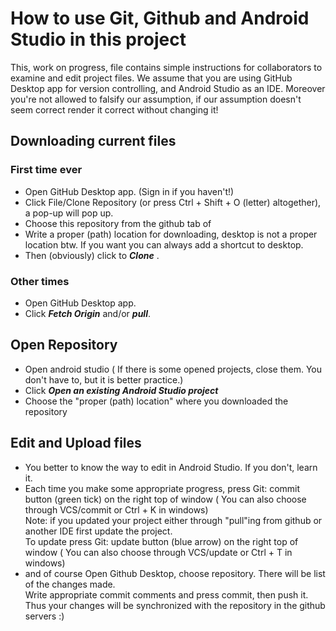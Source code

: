 # How to use Git, Github and Android Studio in this project
This, work on progress, file contains simple instructions for collaborators to examine and edit project files.
We assume that you are using GitHub Desktop app for version controlling, and Android Studio as an IDE. 
Moreover you're not allowed to falsify our assumption, if our assumption doesn't seem correct render it correct without changing it!

## Downloading current files 
### First time ever
+ Open GitHub Desktop app. (Sign in if you haven't!)
+ Click File/Clone Repository (or press Ctrl + Shift + O (letter) altogether), a pop-up will pop up.
+ Choose this repository from the github tab of
+ Write a proper (path) location for downloading, desktop is not a proper location btw. 
If you want you can always add a shortcut to desktop. 
+ Then (obviously) click to ***Clone*** .
### Other times
+ Open GitHub Desktop app.
+ Click ***Fetch Origin*** and/or ***pull***.

## Open Repository
+ Open android studio ( If there is some opened projects, close them. You don't have to, but it is better practice.)
+ Click ***Open an existing Android Studio project***
+ Choose the "proper (path) location" where you downloaded the repository

## Edit and Upload files
+ You better to know the way to edit in Android Studio. If you don't, learn it.
+ Each time you make some appropriate progress, press Git: commit button (green tick) on the right top of window
( You can also choose through VCS/commit or Ctrl + K in windows)  
Note: if you updated your project either through "pull"ing from github or another IDE first update the project.   
To update press Git: update button (blue arrow) on the right top of window
( You can also choose through VCS/update or Ctrl + T in windows)
+ and of course Open Github Desktop, choose repository. There will be list of the changes made.  
Write appropriate commit comments and press commit, then push it.  
Thus your changes will be synchronized with the repository in the github servers :) 

